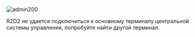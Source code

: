 ![admin200](https://trello-attachments.s3.amazonaws.com/563ded6ec7fab71b45856dd2/500x213/48113d7eed8986bc27aec83c8643e3dc/tumblr_mh7luy1YSB1r93xiko1_500.gif)

R2D2 не удается подключиться к основному терминалу центральной системы управления, попробуйте найти другой терминал.